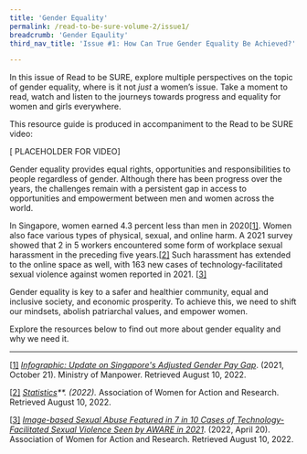 ```yaml
---
title: 'Gender Equality'
permalink: /read-to-be-sure-volume-2/issue1/
breadcrumb: 'Gender Eqaulity'
third_nav_title: 'Issue #1: How Can True Gender Equality Be Achieved?'

---
```


In this issue of Read to be SURE, explore multiple perspectives on the topic of gender equality, where is it not *just* a women’s issue. Take a moment to read, watch and listen to the journeys towards progress and equality for women and girls everywhere. 

This resource guide is produced in accompaniment to the Read to be SURE video:

[ PLACEHOLDER FOR VIDEO]

Gender equality provides equal rights, opportunities and responsibilities to people regardless of gender. Although there has been progress over the years, the challenges remain with a persistent gap in access to opportunities and empowerment between men and women across the world. 

 

In Singapore, women earned 4.3 percent less than men in 2020[[1\]](#_ftn1). Women also face various types of physical, sexual, and online harm. A 2021 survey showed that 2 in 5 workers encountered some form of workplace sexual harassment in the preceding five years.[[2\]](#_ftn2) Such harassment has extended to the online space as well, with 163 new cases of technology-facilitated sexual violence against women reported in 2021. [[3\]](#_ftn3) 

 

Gender equality is key to a safer and healthier community, equal and inclusive society, and economic prosperity. To achieve this, we need to shift our mindsets, abolish patriarchal values, and empower women.

 

Explore the resources below to find out more about gender equality and why we need it. 



------

[[1\]](#_ftnref1) *[Infographic: Update on Singapore's Adjusted Gender Pay Gap](https://stats.mom.gov.sg/Pages/Update-on-Singapores-Adjusted-Gender-Pay-Gap.aspx)*. (2021, October 21). Ministry of Manpower. Retrieved August 10, 2022. 

[[2\]](#_ftnref2) *[Statistics](https://www.aware.org.sg/training/wsh-site/14-statistics/)**. (2022).* Association of Women for Action and Research. Retrieved August 10, 2022. 

[[3\]](#_ftnref3) *[Image-based Sexual Abuse Featured in 7 in 10 Cases of Technology-Facilitated Sexual Violence Seen by AWARE in 2021](https://www.aware.org.sg/2022/04/image-based-sexual-abuse-featured-in-7-in-10-cases-of-technology-facilitated-sexual-violence-seen-by-aware-in-2021/)*. (2022, April 20). Association of Women for Action and Research. Retrieved August 10, 2022.